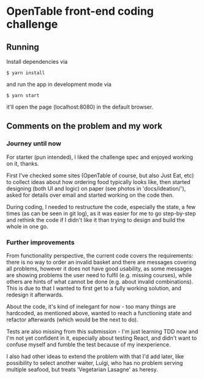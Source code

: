 OpenTable front-end coding challenge
====================================

## Running

Install dependencies via

    $ yarn install

and run the app in development mode via

    $ yarn start

it'll open the page (localhost:8080) in the default browser.


## Comments on the problem and my work

### Journey until now
For starter (pun intended), I liked the challenge spec and enjoyed working on it, thanks.

First I've checked some sites (OpenTable of course, but also Just Eat, etc) to collect ideas about how ordering food typically looks like, then started designing (both UI and logic) on paper (see photos in 'docs/ideation/'), asked for details over email and started working on the code then.

During coding, I needed to restructure the code, especially the state, a few times (as can be seen in git log), as it was easier for me to go step-by-step and rethink the code if I didn't like it than trying to design and build the whole in one go.

### Further improvements
From functionality perspective, the current code covers the requirements: there is no way to order an invalid basket and there are messages covering all problems, however it does not have good usability, as some messages are showing problems the user need to fulfil (e.g. missing courses), while others are hints of what cannot be done (e.g. about invalid combinations). This is due to that I wanted to first get to a fully working solution, and redesign it afterwards.

About the code, it's kind of inelegant for now - too many things are hardcoded, as mentioned above, wanted to reach a functioning state and refactor afterwards (which would be the next to do).

Tests are also missing from this submission - I'm just learning TDD now and I'm not yet confident in it, especially about testing React, and didn't want to confuse myself and fumble the test because of my inexperience.

I also had other ideas to extend the problem with that I'd add later, like possibility to select another waiter, Luigi, who has no problem serving multiple seafood, but treats 'Vegetarian Lasagne' as heresy.
